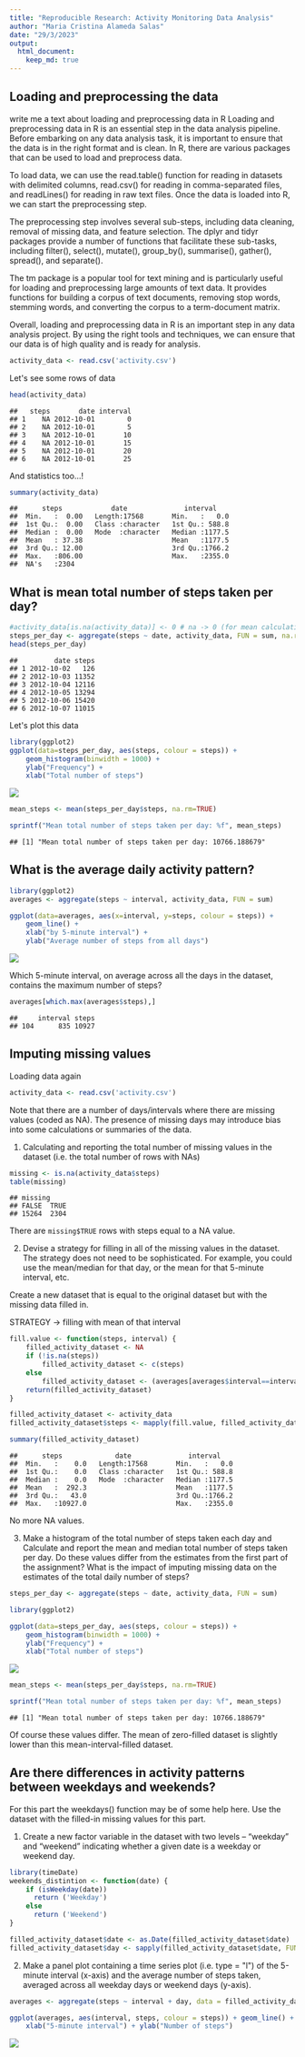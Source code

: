 ```yaml
---
title: "Reproducible Research: Activity Monitoring Data Analysis"
author: "Maria Cristina Alameda Salas"
date: "29/3/2023"
output: 
  html_document:
    keep_md: true
---
```






## Loading and preprocessing the data
write me a text about loading and preprocessing data in R
Loading and preprocessing data in R is an essential step in the data analysis pipeline. Before embarking on any data analysis task, it is important to ensure that the data is in the right format and is clean. In R, there are various packages that can be used to load and preprocess data.

To load data, we can use the read.table() function for reading in datasets with delimited columns, read.csv() for reading in comma-separated files, and readLines() for reading in raw text files. Once the data is loaded into R, we can start the preprocessing step.

The preprocessing step involves several sub-steps, including data cleaning, removal of missing data, and feature selection. The dplyr and tidyr packages provide a number of functions that facilitate these sub-tasks, including filter(), select(), mutate(), group_by(), summarise(), gather(), spread(), and separate().

The tm package is a popular tool for text mining and is particularly useful for loading and preprocessing large amounts of text data. It provides functions for building a corpus of text documents, removing stop words, stemming words, and converting the corpus to a term-document matrix.

Overall, loading and preprocessing data in R is an important step in any data analysis project. By using the right tools and techniques, we can ensure that our data is of high quality and is ready for analysis.


```r
activity_data <- read.csv('activity.csv')
```

Let's see some rows of data

```r
head(activity_data)
```

```
##   steps       date interval
## 1    NA 2012-10-01        0
## 2    NA 2012-10-01        5
## 3    NA 2012-10-01       10
## 4    NA 2012-10-01       15
## 5    NA 2012-10-01       20
## 6    NA 2012-10-01       25
```

And statistics too...!

```r
summary(activity_data)
```

```
##      steps            date              interval     
##  Min.   :  0.00   Length:17568       Min.   :   0.0  
##  1st Qu.:  0.00   Class :character   1st Qu.: 588.8  
##  Median :  0.00   Mode  :character   Median :1177.5  
##  Mean   : 37.38                      Mean   :1177.5  
##  3rd Qu.: 12.00                      3rd Qu.:1766.2  
##  Max.   :806.00                      Max.   :2355.0  
##  NA's   :2304
```

## What is mean total number of steps taken per day?

```r
#activity_data[is.na(activity_data)] <- 0 # na -> 0 (for mean calculation purpose)
steps_per_day <- aggregate(steps ~ date, activity_data, FUN = sum, na.rm = TRUE)
head(steps_per_day)
```

```
##         date steps
## 1 2012-10-02   126
## 2 2012-10-03 11352
## 3 2012-10-04 12116
## 4 2012-10-05 13294
## 5 2012-10-06 15420
## 6 2012-10-07 11015
```

Let's plot this data

```r
library(ggplot2)
ggplot(data=steps_per_day, aes(steps, colour = steps)) +
    geom_histogram(binwidth = 1000) +
    ylab("Frequency") +
    xlab("Total number of steps")
```

![](rmarkdown_files/figure-html/unnamed-chunk-5-1.png)<!-- -->


```r
mean_steps <- mean(steps_per_day$steps, na.rm=TRUE)

sprintf("Mean total number of steps taken per day: %f", mean_steps)
```

```
## [1] "Mean total number of steps taken per day: 10766.188679"
```

## What is the average daily activity pattern?

```r
library(ggplot2)
averages <- aggregate(steps ~ interval, activity_data, FUN = sum)

ggplot(data=averages, aes(x=interval, y=steps, colour = steps)) +
    geom_line() +
    xlab("by 5-minute interval") +
    ylab("Average number of steps from all days")
```

![](rmarkdown_files/figure-html/unnamed-chunk-7-1.png)<!-- -->


Which 5-minute interval, on average across all the days in the dataset, contains the maximum number of steps?

```r
averages[which.max(averages$steps),]
```

```
##     interval steps
## 104      835 10927
```

## Imputing missing values

Loading data again

```r
activity_data <- read.csv('activity.csv')
```

Note that there are a number of days/intervals where there are missing values (coded as NA). The presence of missing days may introduce bias into some calculations or summaries of the data.


1. Calculating and reporting the total number of missing values in the dataset (i.e. the total number of rows with NAs)

```r
missing <- is.na(activity_data$steps)
table(missing)
```

```
## missing
## FALSE  TRUE 
## 15264  2304
```
There are `missing$TRUE` rows with steps equal to a NA value.


2. Devise a strategy for filling in all of the missing values in the dataset. The strategy does not need to be sophisticated. For example, you could use the mean/median for that day, or the mean for that 5-minute interval, etc.

Create a new dataset that is equal to the original dataset but with the missing data filled in.

STRATEGY -> filling with mean of that interval

```r
fill.value <- function(steps, interval) {
    filled_activity_dataset <- NA
    if (!is.na(steps))
        filled_activity_dataset <- c(steps)
    else
        filled_activity_dataset <- (averages[averages$interval==interval, "steps"])
    return(filled_activity_dataset)
}

filled_activity_dataset <- activity_data
filled_activity_dataset$steps <- mapply(fill.value, filled_activity_dataset$steps, filled_activity_dataset$interval)

summary(filled_activity_dataset)
```

```
##      steps             date              interval     
##  Min.   :    0.0   Length:17568       Min.   :   0.0  
##  1st Qu.:    0.0   Class :character   1st Qu.: 588.8  
##  Median :    0.0   Mode  :character   Median :1177.5  
##  Mean   :  292.3                      Mean   :1177.5  
##  3rd Qu.:   43.0                      3rd Qu.:1766.2  
##  Max.   :10927.0                      Max.   :2355.0
```
No more NA values.


3. Make a histogram of the total number of steps taken each day and Calculate and report the mean and median total number of steps taken per day. Do these values differ from the estimates from the first part of the assignment? What is the impact of imputing missing data on the estimates of the total daily number of steps?


```r
steps_per_day <- aggregate(steps ~ date, activity_data, FUN = sum)

library(ggplot2)

ggplot(data=steps_per_day, aes(steps, colour = steps)) +
    geom_histogram(binwidth = 1000) +
    ylab("Frequency") +
    xlab("Total number of steps")
```

![](rmarkdown_files/figure-html/unnamed-chunk-12-1.png)<!-- -->

```r
mean_steps <- mean(steps_per_day$steps, na.rm=TRUE)

sprintf("Mean total number of steps taken per day: %f", mean_steps)
```

```
## [1] "Mean total number of steps taken per day: 10766.188679"
```
Of course these values differ. The mean of zero-filled dataset is slightly lower than this mean-interval-filled dataset.

## Are there differences in activity patterns between weekdays and weekends?

For this part the weekdays() function may be of some help here. Use the dataset with the filled-in missing values for this part.

1. Create a new factor variable in the dataset with two levels – “weekday” and “weekend” indicating whether a given date is a weekday or weekend day.

```r
library(timeDate)
weekends_distintion <- function(date) {
    if (isWeekday(date))
      return ('Weekday')
    else
      return ('Weekend')
}

filled_activity_dataset$date <- as.Date(filled_activity_dataset$date)
filled_activity_dataset$day <- sapply(filled_activity_dataset$date, FUN=weekends_distintion)
```


2. Make a panel plot containing a time series plot (i.e. type = "l") of the 5-minute interval (x-axis) and the average number of steps taken, averaged across all weekday days or weekend days (y-axis).


```r
averages <- aggregate(steps ~ interval + day, data = filled_activity_dataset, FUN = mean)

ggplot(averages, aes(interval, steps, colour = steps)) + geom_line() + facet_wrap(~day, nrow=2) +
    xlab("5-minute interval") + ylab("Number of steps")
```

![](rmarkdown_files/figure-html/unnamed-chunk-14-1.png)<!-- -->
